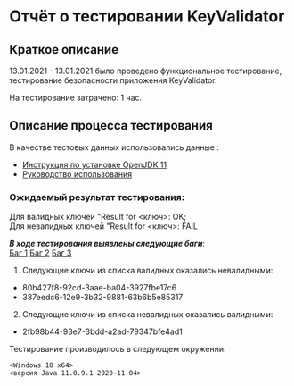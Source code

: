 # Отчёт о тестировании KeyValidator
## Краткое описание

13.01.2021 - 13.01.2021 было проведено функциональное тестирование, тестирование безопасности приложения KeyValidator.

На тестирование затрачено: 1 час.


## Описание процесса тестирования

В качестве тестовых данных использовались данные :
* [Инструкция по установке OpenJDK 11](https://github.com/netology-code/javaqa-homeworks/blob/master/intro/openjdk11-manual.md)
* [Руководство использования](https://github.com/netology-code/javaqa-homeworks/blob/master/intro/user-manual.md)

### Ожидаемый результат тестирования:

Для валидных ключей "Result for <ключ>: OK;  
Для невалидных ключей "Result for <ключ>: FAIL

***В ходе тестирования выявлены следующие баги***:  
[Баг 1](https://github.com/dimonioi4/jl1t1/issues/1#issue-785112146)
[Баг 2](https://github.com/dimonioi4/jl1t1/issues/2#issue-785269376)
[Баг 3](https://github.com/dimonioi4/jl1t1/issues/3#issue-785271506)

1. Следующие ключи из списка валидных оказались невалидными:
* 80b427f8-92cd-3aae-ba04-3927fbe17c6 
* 387eedc6-12e9-3b32-9881-63b6b5e85317 

2. Следующие ключи из списка невалидных оказались валидными:
* 2fb98b44-93e7-3bdd-a2ad-79347bfe4ad1 


Тестирование производилось в следующем окружении:

    <Windows 10 x64>
    <версия Java 11.0.9.1 2020-11-04>
   

